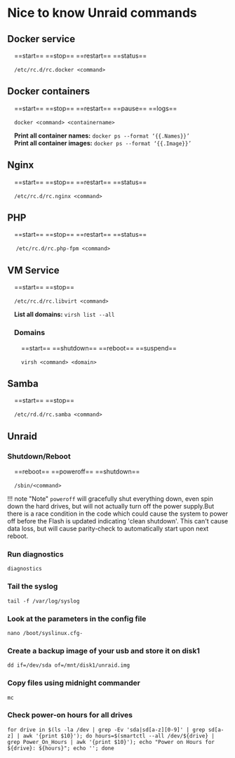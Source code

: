
# Nice to know Unraid commands

## Docker service

&nbsp;&nbsp;&nbsp;&nbsp;==start== ==stop== ==restart== ==status==

&nbsp;&nbsp;&nbsp;&nbsp;`/etc/rc.d/rc.docker <command>`

## Docker containers

&nbsp;&nbsp;&nbsp;&nbsp;==start== ==stop== ==restart== ==pause== ==logs==

&nbsp;&nbsp;&nbsp;&nbsp;`docker <command> <containername>`

&nbsp;&nbsp;&nbsp;&nbsp;**Print all container names:** `docker ps --format ‘{{.Names}}’`  
&nbsp;&nbsp;&nbsp;&nbsp;**Print all container images:** `docker ps --format ‘{{.Image}}’`

## Nginx

&nbsp;&nbsp;&nbsp;&nbsp;==start== ==stop== ==restart== ==status==

&nbsp;&nbsp;&nbsp;&nbsp;`/etc/rc.d/rc.nginx <command>`

## PHP

&nbsp;&nbsp;&nbsp;&nbsp;==start== ==stop== ==restart== ==status==

&nbsp;&nbsp;&nbsp;&nbsp; `/etc/rc.d/rc.php-fpm <command>`

## VM Service

&nbsp;&nbsp;&nbsp;&nbsp;==start== ==stop==

&nbsp;&nbsp;&nbsp;&nbsp;`/etc/rc.d/rc.libvirt <command>`

&nbsp;&nbsp;&nbsp;&nbsp;**List all domains:** `virsh list --all`

### &nbsp;&nbsp;&nbsp;&nbsp;Domains

&nbsp;&nbsp;&nbsp;&nbsp;&nbsp;&nbsp;&nbsp;&nbsp;==start== ==shutdown== ==reboot== ==suspend==

&nbsp;&nbsp;&nbsp;&nbsp;&nbsp;&nbsp;&nbsp;&nbsp;`virsh <command> <domain>`

## Samba

&nbsp;&nbsp;&nbsp;&nbsp;==start== ==stop==

&nbsp;&nbsp;&nbsp;&nbsp;`/etc/rd.d/rc.samba <command>`

## Unraid

### Shutdown/Reboot

&nbsp;&nbsp;&nbsp;&nbsp;==reboot== ==poweroff== ==shutdown==

&nbsp;&nbsp;&nbsp;&nbsp;`/sbin/<command>`

!!! note "Note"
    `poweroff` will gracefully shut everything down, even spin down the hard drives,
    but will not actually turn off the power supply.But there is a race condition in the code
    which could cause the system to power off before the Flash is updated indicating 'clean shutdown'.
    This can't cause data loss, but will cause parity-check to automatically start upon next reboot.

### Run diagnostics

`diagnostics`

### Tail the syslog

`tail -f /var/log/syslog`

### Look at the parameters in the config file

`nano /boot/syslinux.cfg-`

### Create a backup image of your usb and store it on disk1

`dd if=/dev/sda of=/mnt/disk1/unraid.img`

### Copy files using midnight commander

`mc`

### Check power-on hours for all drives

`for drive in $(ls -la /dev | grep -Ev 'sda|sd[a-z][0-9]' | grep sd[a-z] | awk '{print $10}'); do hours=$(smartctl --all /dev/${drive} | grep Power_On_Hours | awk '{print $10}'); echo "Power on Hours for ${drive}: ${hours}"; echo ''; done`
